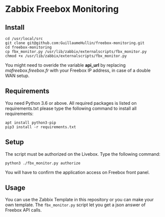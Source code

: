 Zabbix Freebox Monitoring
=========================

Install
-------

```
cd /usr/local/src
git clone git@github.com:GuillaumeHullin/freebox-monitoring.git
cd freebox-monitoring
cp fbx_monitor.py /usr/lib/zabbix/externalscripts/fbx_monitor.py
chmod +x /usr/lib/zabbix/externalscripts/fbx_monitor.py
```

You might need to overide the variable **api_url** by replacing *mafreebox.freebox.fr* with your Freebox IP address, in case of a double WAN setup.

Requirements
------------

You need Python 3.6 or above. All required packages is listed on requirements.txt
please type the following command to install all requirements:

```
apt install python3-pip
pip3 install -r requirements.txt
```


Setup
-----

The script must be authorized on the Livebox. Type the following command:

```
python3 ./fbx_monitor.py authorize
```

You will have to confirm the application access on Freebox front panel.


Usage
-----
You can use the Zabbix Template in this repository or you can make your own template.
The `fbx_monitor.py` script let you get a json answer of Freebox API calls.
